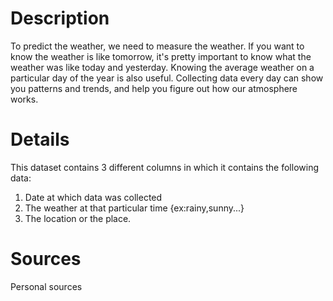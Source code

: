 # Description

To predict the weather, we need to measure the weather. If you want to know the weather is like tomorrow, it's pretty important to know what the weather was like today and yesterday. Knowing the average weather on a particular day of the year is also useful. Collecting data every day can show you patterns and trends, and help you figure out how our atmosphere works.

# Details

This dataset contains 3 different columns in which it contains the following data:

1. Date at which data was collected
2. The weather at that particular time {ex:rainy,sunny...}
3. The location or the place.

# Sources

Personal sources
